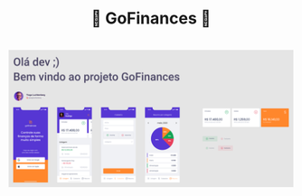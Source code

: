 <h1 align="center">🤑 GoFinances 🤑</h1>

<h1 align="center">

![Go Finance](https://raw.githubusercontent.com/newerton/images/main/ignite-gofinances/banner.png)

</h1>
